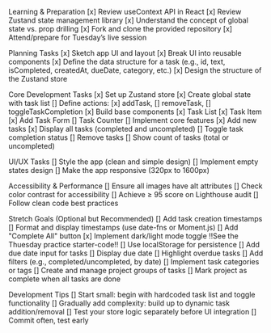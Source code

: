 Learning & Preparation
[x] Review useContext API in React
[x] Review Zustand state management library
[x] Understand the concept of global state vs. prop drilling
[x] Fork and clone the provided repository
[x] Attend/prepare for Tuesday’s live session

Planning Tasks
[x] Sketch app UI and layout
[x] Break UI into reusable components
[x] Define the data structure for a task (e.g., id, text, isCompleted, createdAt, dueDate, category, etc.)
[x] Design the structure of the Zustand store

Core Development Tasks
[x] Set up Zustand store
[x] Create global state with task list
[] Define actions: 
  [x] addTask, 
  [] removeTask, 
  [] toggleTaskCompletion
[x] Build base components
[x] Task List
[x] Task Item
[x] Add Task Form
[] Task Counter
[] Implement core features
  [x] Add new tasks
  [x] Display all tasks (completed and uncompleted)
  [] Toggle task completion status
  [] Remove tasks
  [] Show count of tasks (total or uncompleted)

UI/UX Tasks
[] Style the app (clean and simple design)
[] Implement empty states design
[] Make the app responsive (320px to 1600px)

Accessibility & Performance
[] Ensure all images have alt attributes
[] Check color contrast for accessibility
[] Achieve ≥ 95 score on Lighthouse audit
[] Follow clean code best practices

Stretch Goals (Optional but Recommended)
[] Add task creation timestamps
[] Format and display timestamps (use date-fns or Moment.js)
[] Add "Complete All" button
[x] Implement dark/light mode toggle !!See the Thuesday practice starter-code!!
[] Use localStorage for persistence
[] Add due date input for tasks
[] Display due date
[] Highlight overdue tasks
[] Add filters (e.g., completed/uncompleted, by date)
[] Implement task categories or tags
[] Create and manage project groups of tasks
[] Mark project as complete when all tasks are done

Development Tips
[] Start small: begin with hardcoded task list and toggle functionality
[] Gradually add complexity: build up to dynamic task addition/removal
[] Test your store logic separately before UI integration
[] Commit often, test early